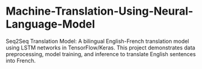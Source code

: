 # Machine-Translation-Using-Neural-Language-Model
Seq2Seq Translation Model: A bilingual English-French translation model using LSTM networks in TensorFlow/Keras. This project demonstrates data preprocessing, model training, and inference to translate English sentences into French.
